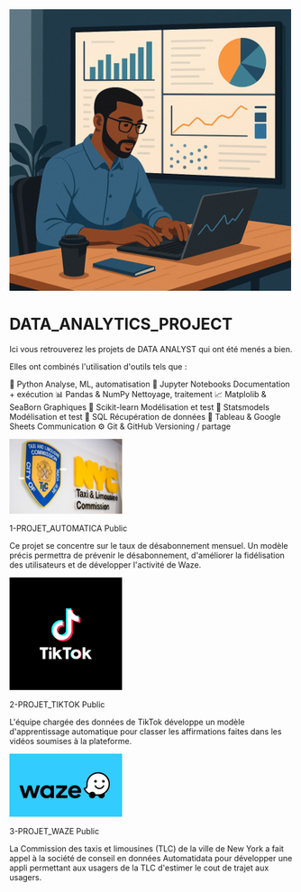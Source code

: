 <img src="ChatGPT Image 8 oct. 2025, 14_49_19.png" alt="banner" width="500">

# DATA_ANALYTICS_PROJECT

Ici vous retrouverez les projets de DATA ANALYST qui ont été menés a bien.

Elles ont combinés l'utilisation d'outils tels que : 

🐍 Python                       Analyse, ML, automatisation
📒 Jupyter Notebooks            Documentation + exécution
📊 Pandas & NumPy               Nettoyage, traitement
📈 Matplolib & SeaBorn          Graphiques
🤖 Scikit-learn                 Modélisation et test
🧮 Statsmodels                  Modélisation et test
💾 SQL                          Récupération de données
🧭 Tableau & Google Sheets      Communication
⚙️ Git & GitHub                 Versioning / partage

<img src="TLC_image.png" alt="banner" width="200">

1-PROJET_AUTOMATICA Public

Ce projet se concentre sur le taux de désabonnement mensuel.
Un modèle précis permettra de prévenir le désabonnement, d'améliorer la fidélisation des utilisateurs et de développer l'activité de Waze.

<img src="TIKTOK_image.png" alt="banner" width="200">

2-PROJET_TIKTOK Public

L'équipe chargée des données de TikTok développe un modèle d'apprentissage automatique pour classer les affirmations faites dans les vidéos soumises à la plateforme.

<img src="WAZE_Image.jpg" alt="banner" width="200">

3-PROJET_WAZE Public

La Commission des taxis et limousines (TLC) de la ville de New York a fait appel à la société de conseil en données Automatidata pour développer une appli permettant aux usagers de la TLC d'estimer le cout de trajet aux usagers.
